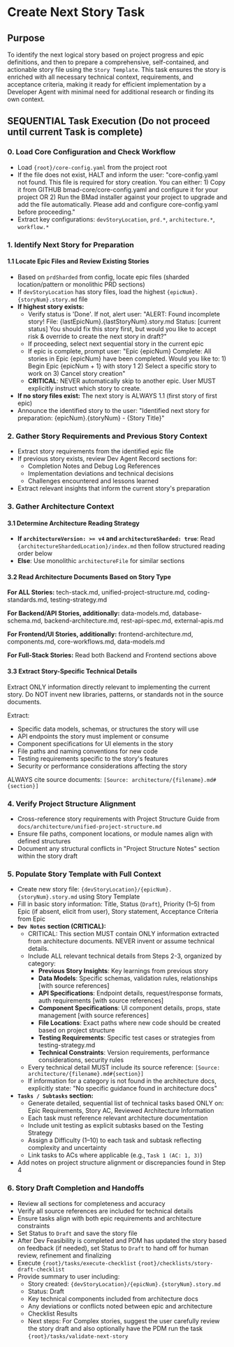 <!-- Powered by BMAD™ Core -->

# Create Next Story Task

## Purpose

To identify the next logical story based on project progress and epic definitions, and then to prepare a comprehensive, self-contained, and actionable story file using the `Story Template`. This task ensures the story is enriched with all necessary technical context, requirements, and acceptance criteria, making it ready for efficient implementation by a Developer Agent with minimal need for additional research or finding its own context.

## SEQUENTIAL Task Execution (Do not proceed until current Task is complete)

### 0. Load Core Configuration and Check Workflow

-  Load `{root}/core-config.yaml` from the project root
-  If the file does not exist, HALT and inform the user: "core-config.yaml not found. This file is required for story creation. You can either: 1) Copy it from GITHUB bmad-core/core-config.yaml and configure it for your project OR 2) Run the BMad installer against your project to upgrade and add the file automatically. Please add and configure core-config.yaml before proceeding."
-  Extract key configurations: `devStoryLocation`, `prd.*`, `architecture.*`, `workflow.*`

### 1. Identify Next Story for Preparation

#### 1.1 Locate Epic Files and Review Existing Stories

-  Based on `prdSharded` from config, locate epic files (sharded location/pattern or monolithic PRD sections)
-  If `devStoryLocation` has story files, load the highest `{epicNum}.{storyNum}.story.md` file
-  **If highest story exists:**
   -  Verify status is 'Done'. If not, alert user: "ALERT: Found incomplete story! File: {lastEpicNum}.{lastStoryNum}.story.md Status: [current status] You should fix this story first, but would you like to accept risk & override to create the next story in draft?"
   -  If proceeding, select next sequential story in the current epic
   -  If epic is complete, prompt user: "Epic {epicNum} Complete: All stories in Epic {epicNum} have been completed. Would you like to: 1) Begin Epic {epicNum + 1} with story 1 2) Select a specific story to work on 3) Cancel story creation"
   -  **CRITICAL**: NEVER automatically skip to another epic. User MUST explicitly instruct which story to create.
-  **If no story files exist:** The next story is ALWAYS 1.1 (first story of first epic)
-  Announce the identified story to the user: "Identified next story for preparation: {epicNum}.{storyNum} - {Story Title}"

### 2. Gather Story Requirements and Previous Story Context

-  Extract story requirements from the identified epic file
-  If previous story exists, review Dev Agent Record sections for:
   -  Completion Notes and Debug Log References
   -  Implementation deviations and technical decisions
   -  Challenges encountered and lessons learned
-  Extract relevant insights that inform the current story's preparation

### 3. Gather Architecture Context

#### 3.1 Determine Architecture Reading Strategy

-  **If `architectureVersion: >= v4` and `architectureSharded: true`**: Read `{architectureShardedLocation}/index.md` then follow structured reading order below
-  **Else**: Use monolithic `architectureFile` for similar sections

#### 3.2 Read Architecture Documents Based on Story Type

**For ALL Stories:** tech-stack.md, unified-project-structure.md, coding-standards.md, testing-strategy.md

**For Backend/API Stories, additionally:** data-models.md, database-schema.md, backend-architecture.md, rest-api-spec.md, external-apis.md

**For Frontend/UI Stories, additionally:** frontend-architecture.md, components.md, core-workflows.md, data-models.md

**For Full-Stack Stories:** Read both Backend and Frontend sections above

#### 3.3 Extract Story-Specific Technical Details

Extract ONLY information directly relevant to implementing the current story. Do NOT invent new libraries, patterns, or standards not in the source documents.

Extract:

-  Specific data models, schemas, or structures the story will use
-  API endpoints the story must implement or consume
-  Component specifications for UI elements in the story
-  File paths and naming conventions for new code
-  Testing requirements specific to the story's features
-  Security or performance considerations affecting the story

ALWAYS cite source documents: `[Source: architecture/{filename}.md#{section}]`

### 4. Verify Project Structure Alignment

-  Cross-reference story requirements with Project Structure Guide from `docs/architecture/unified-project-structure.md`
-  Ensure file paths, component locations, or module names align with defined structures
-  Document any structural conflicts in "Project Structure Notes" section within the story draft

### 5. Populate Story Template with Full Context

-  Create new story file: `{devStoryLocation}/{epicNum}.{storyNum}.story.md` using Story Template
-  Fill in basic story information: Title, Status (`Draft`), Priority (1–5) from Epic (if absent, elicit from user), Story statement, Acceptance Criteria from Epic
-  **`Dev Notes` section (CRITICAL):**
   -  CRITICAL: This section MUST contain ONLY information extracted from architecture documents. NEVER invent or assume technical details.
   -  Include ALL relevant technical details from Steps 2-3, organized by category:
      -  **Previous Story Insights**: Key learnings from previous story
      -  **Data Models**: Specific schemas, validation rules, relationships [with source references]
      -  **API Specifications**: Endpoint details, request/response formats, auth requirements [with source references]
      -  **Component Specifications**: UI component details, props, state management [with source references]
      -  **File Locations**: Exact paths where new code should be created based on project structure
      -  **Testing Requirements**: Specific test cases or strategies from testing-strategy.md
      -  **Technical Constraints**: Version requirements, performance considerations, security rules
   -  Every technical detail MUST include its source reference: `[Source: architecture/{filename}.md#{section}]`
   -  If information for a category is not found in the architecture docs, explicitly state: "No specific guidance found in architecture docs"
-  **`Tasks / Subtasks` section:**
   -  Generate detailed, sequential list of technical tasks based ONLY on: Epic Requirements, Story AC, Reviewed Architecture Information
   -  Each task must reference relevant architecture documentation
   -  Include unit testing as explicit subtasks based on the Testing Strategy
   -  Assign a Difficulty (1–10) to each task and subtask reflecting complexity and uncertainty
   -  Link tasks to ACs where applicable (e.g., `Task 1 (AC: 1, 3)`)
-  Add notes on project structure alignment or discrepancies found in Step 4

### 6. Story Draft Completion and Handoffs

-  Review all sections for completeness and accuracy
-  Verify all source references are included for technical details
-  Ensure tasks align with both epic requirements and architecture constraints
-  Set Status to `Draft` and save the story file
-  After Dev Feasibility is completed and PDM has updated the story based on feedback (if needed), set Status to `Draft` to hand off for human review, refinement and finalizing
-  Execute `{root}/tasks/execute-checklist` `{root}/checklists/story-draft-checklist`
-  Provide summary to user including:
   -  Story created: `{devStoryLocation}/{epicNum}.{storyNum}.story.md`
   -  Status: Draft
   -  Key technical components included from architecture docs
   -  Any deviations or conflicts noted between epic and architecture
   -  Checklist Results
   -  Next steps: For Complex stories, suggest the user carefully review the story draft and also optionally have the PDM run the task `{root}/tasks/validate-next-story`
